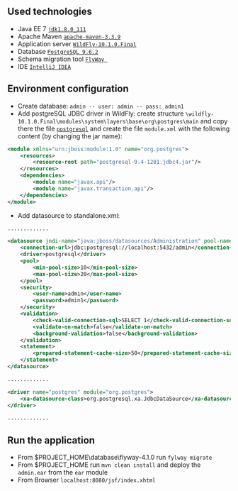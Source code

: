 ## Used technologies ##

- Java EE 7 [``jdk1.8.0_111``](http://www.oracle.com/technetwork/java/javase/downloads/index.html)
- Apache Maven [``apache-maven-3.3.9``](https://maven.apache.org/download.cgi/)
- Application server  [``WildFly-10.1.0.Final``](http://wildfly.org/staging/downloads/)
- Database [``PostgreSQL 9.6.2``](https://www.postgresql.org/)
- Schema migration tool [``FlyWay ``](https://flywaydb.org/)
- IDE [``IntelliJ IDEA``](www.jetbrains.com/)


## Environment configuration ##

- Create database: ``admin -- user: admin -- pass: admin1`` 
- Add postgreSQL JDBC driver in WildFly: create structure ``\wildfly-10.1.0.Final\modules\system\layers\base\org\postgres\main`` and copy there the file [``postgresql``](https://jdbc.postgresql.org/) and create the file ``module.xml`` with the following content (by changing the jar name):

```xml
<module xmlns="urn:jboss:module:1.0" name="org.postgres">
	<resources>
		<resource-root path="postgresql-9.4-1201.jdbc4.jar"/>
    </resources>
    <dependencies>
		<module name="javax.api"/>
		<module name="javax.transaction.api"/>
	</dependencies>
</module>
```

- Add datasource to standalone.xml:

```xml
.............

<datasource jndi-name="java:jboss/datasources/Administration" pool-name="Administration" enabled="true" use-java-context="true">
    <connection-url>jdbc:postgresql://localhost:5432/admin</connection-url>
    <driver>postgresql</driver>
    <pool>
		<min-pool-size>10</min-pool-size>
		<max-pool-size>20</max-pool-size>
    </pool>
    <security>
		<user-name>admin</user-name>
		<password>admin1</password>
    </security>
    <validation>
		<check-valid-connection-sql>SELECT 1</check-valid-connection-sql>
		<validate-on-match>false</validate-on-match>
		<background-validation>false</background-validation>
    </validation>
    <statement>
		<prepared-statement-cache-size>50</prepared-statement-cache-size>
    </statement>
</datasource>

.............

<driver name="postgres" module="org.postgres">
	<xa-datasource-class>org.postgresql.xa.JdbcDataSource</xa-datasource-class>
</driver>

.............
```

## Run the application ##

- From $PROJECT_HOME\database\flyway-4.1.0 run ``fylway migrate``
- From $PROJECT_HOME run ``mvn clean install`` and deploy the ``admin.ear`` from the ``ear`` module
- From Browser ``localhost:8080/jsf/index.xhtml`` 

